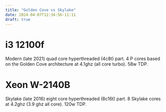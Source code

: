 ```yaml
---
title: "Golden Cove vs Skylake"
date: 2024-04-07T12:34:56-11:11
draft: true
---
```


# i3 12100f

Modern (late 2021) quad core hyperthreaded (4c8t) part. 4 P cores based on the Golden Cove architecture at 4.1ghz (all core turbo). 58w TDP.

# Xeon W-2140B

Skylake (late 2016) eight core hyperthreaded (8c16t) part. 8 Skylake cores at 4.2ghz (3.9 ghz all core). 120w TDP.
